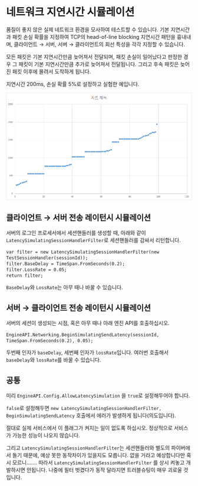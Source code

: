 # 네트워크 지연시간 시뮬레이션

품질이 좋지 않은 실제 네트워크 환경을 모사하여 테스트할 수 있습니다.
기본 지연시간과 패킷 손실 확률을 지정하여 TCP의 head-of-line blocking 지연시간 패턴을 흉내내며,
클라이언트 → 서버, 서버 → 클라이언트의 회선 특성을 각각 지정할 수 있습니다.
 
모든 패킷은 기본 지연시간만큼 늦어져서 전달되며,
패킷 손실이 일어났다고 판정한 경우 그 패킷이 기본 지연시간만큼 추가로 늦어져서 전달됩니다.
그리고 후속 패킷은 늦어진 패킷 이후에 몰려서 도착하게 됩니다.
 
지연시간 200ms, 손실 확률 5%로 설정하고 실험한 예입니다.

![latency_simulation_graph.png](../img/latency_simulation_graph.png)
 
## 클라이언트 → 서버 전송 레이턴시 시뮬레이션
서버의 로그인 프로세서에서 세션핸들러를 생성할 때, 아래와 같이 `LatencySimulatingSessionHandlerFilter`로 세션핸들러를 감싸서 리턴합니다.
```
var filter = new LatencySimulatingSessionHandlerFilter(new TestSessionHandler(sessionId));
filter.BaseDelay = TimeSpan.FromSeconds(0.2);
filter.LossRate = 0.05;
return filter;
```
`BaseDelay`와 `LossRate`는 아무 때나 바꿀 수 있습니다.
 
## 서버 → 클라이언트 전송 레이턴시 시뮬레이션
서버의 세션이 생성되는 시점, 혹은 아무 때나 아래 엔진 API를 호출하십시오.
```
EngineAPI.Networking.BeginSimulatingSendLatency(sessionId, TimeSpan.FromSeconds(0.2), 0.05);
```
두번째 인자가 `baseDelay`, 세번째 인자가 `lossRate`입니다.
여러번 호출해서 `baseDelay`와 `lossRate`를 바꿀 수 있습니다.
 
## 공통
미리 `EngineAPI.Config.AllowLatencySimulation` 을 `true`로 설정해두어야 합니다.
 
`false`로 설정해두면 `new LatencySimulatingSessionHandlerFilter, BeginSimulatingSendLatency` 호출에서 에러가 발생하게 됩니다(의도입니다).
 
절대로 실제 서비스에서 이 플래그가 켜지는 일이 없도록 하십시오.
정상적으로 서비스가 가능한 성능이 나오지 않습니다.
 
그리고 `LatencySimulatingSessionHandlerFilter`는 세션핸들러와 별도의 파이버에서 돌기 때문에, 예상 못한 동작차이가 있을지도 모릅니다.
없을 거라고 예상합니다만 혹시 모르니…….
따라서 `LatencySimulatingSessionHandlerFilter` 를 상시 켜놓고 개발하시면 안됩니다.
나중에 필터 벗겼다가 동작 달라지면 트러블슈팅이 매우 괴로울 것입니다.